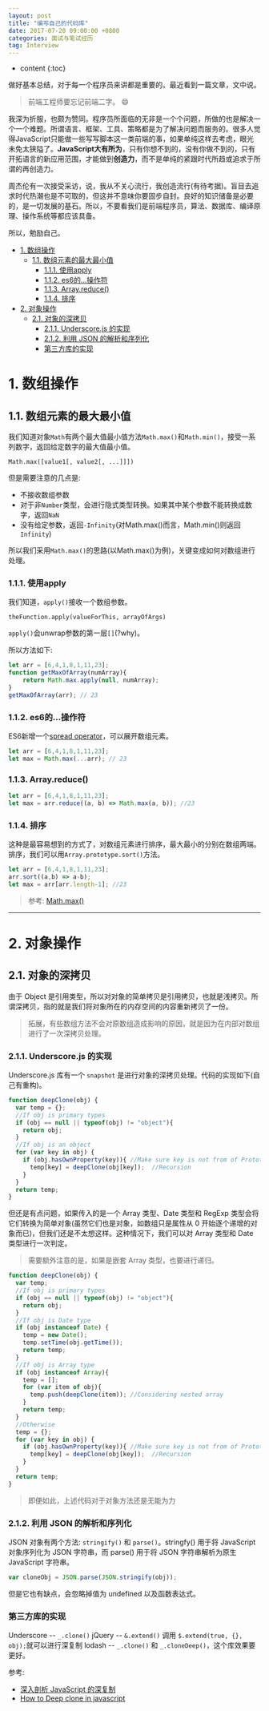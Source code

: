 ```yaml
---
layout: post
title: "编写自己的代码库"
date: 2017-07-20 09:00:00 +0800 
categories: 面试与笔试经历
tag: Interview
---
```

* content
{:toc}

做好基本总结，对于每一个程序员来讲都是重要的。最近看到一篇文章，文中说。


> 前端工程师要忘记前端二字。 :smile:

我深为折服，也颇为赞同。程序员所面临的无非是一个个问题，所做的也是解决一个一个难题。所谓语言、框架、工具、策略都是为了解决问题而服务的。很多人觉得JavaScript只能做一些写写脚本这一类前端的事，如果单纯这样去考虑，眼光未免太狭隘了。**JavaScript大有所为**，只有你想不到的，没有你做不到的，只有开拓语言的新应用范围，才能做到**创造力**，而不是单纯的紧跟时代所趋或追求于所谓的再创造力。

周杰伦有一次接受采访，说，我从不关心流行，我创造流行(有待考据)。盲目去追求时代热潮也是不可取的，但这并不意味你要固步自封。良好的知识储备是必要的，是一切发展的基石。所以，不要看我们是前端程序员，算法、数据库、编译原理、操作系统等都应该具备。

所以，勉励自己。

<!-- more -->
<!-- TOC -->

- [1. 数组操作](#1-%E6%95%B0%E7%BB%84%E6%93%8D%E4%BD%9C)
    - [1.1. 数组元素的最大最小值](#11-%E6%95%B0%E7%BB%84%E5%85%83%E7%B4%A0%E7%9A%84%E6%9C%80%E5%A4%A7%E6%9C%80%E5%B0%8F%E5%80%BC)
        - [1.1.1. 使用apply](#111-%E4%BD%BF%E7%94%A8apply)
        - [1.1.2. es6的...操作符](#112-es6%E7%9A%84%E6%93%8D%E4%BD%9C%E7%AC%A6)
        - [1.1.3. Array.reduce()](#113-arrayreduce)
        - [1.1.4. 排序](#114-%E6%8E%92%E5%BA%8F)
- [2. 对象操作](#2-%E5%AF%B9%E8%B1%A1%E6%93%8D%E4%BD%9C)
    - [2.1. 对象的深拷贝](#21-%E5%AF%B9%E8%B1%A1%E7%9A%84%E6%B7%B1%E6%8B%B7%E8%B4%9D)
        - [2.1.1. Underscore.js 的实现](#211-underscorejs-%E7%9A%84%E5%AE%9E%E7%8E%B0)
        - [2.1.2. 利用 JSON 的解析和序列化](#212-%E5%88%A9%E7%94%A8-json-%E7%9A%84%E8%A7%A3%E6%9E%90%E5%92%8C%E5%BA%8F%E5%88%97%E5%8C%96)
        - [第三方库的实现](#%E7%AC%AC%E4%B8%89%E6%96%B9%E5%BA%93%E7%9A%84%E5%AE%9E%E7%8E%B0)

<!-- /TOC -->

# 1. 数组操作

## 1.1. 数组元素的最大最小值

我们知道对象`Math`有两个最大值最小值方法`Math.max()`和`Math.min()`，接受一系列数字，返回给定数字的最大值最小值。

```Syntax
Math.max([value1[, value2[, ...]]])
```

但是需要注意的几点是:

+ 不接收数组参数
+ 对于非`Number`类型，会进行隐式类型转换。如果其中某个参数不能转换成数字，返回`NaN`
+ 没有给定参数，返回`-Infinity`(对Math.max()而言，Math.min()则返回`Infinity`)

所以我们采用`Math.max()`的思路(以Math.max()为例)，关键变成如何对数组进行处理。

### 1.1.1. 使用apply

我们知道，`apply()`接收一个数组参数。

```Syntax
theFunction.apply(valueForThis, arrayOfArgs)
```

`apply()`会unwrap参数的第一层`[]`(?why)。

所以方法如下:

```js
let arr = [6,4,1,8,1,11,23];
function getMaxOfArray(numArray){
    return Math.max.apply(null, numArray);
}
getMaxOfArray(arr); // 23
```

### 1.1.2. es6的...操作符

ES6新增一个[spread operator](https://developer.mozilla.org/en-US/docs/Web/JavaScript/Reference/Operators/Spread_operator)，可以展开数组元素。

```js
let arr = [6,4,1,8,1,11,23];
let max = Math.max(...arr); // 23
```

### 1.1.3. Array.reduce()

```js
let arr = [6,4,1,8,1,11,23];
let max = arr.reduce((a, b) => Math.max(a, b)); //23
```

### 1.1.4. 排序

这种是最容易想到的方式了，对数组元素进行排序，最大最小的分别在数组两端。排序，我们可以用`Array.prototype.sort()`方法。

```js
let arr = [6,4,1,8,1,11,23];
arr.sort((a,b) => a-b);
let max = arr[arr.length-1]; //23
```

>参考: [Math.max()](https://developer.mozilla.org/en-US/docs/Web/JavaScript/Reference/Global_Objects/Math/max)

---

# 2. 对象操作

## 2.1. 对象的深拷贝

由于 Object 是引用类型，所以对对象的简单拷贝是引用拷贝，也就是浅拷贝。所谓深拷贝，指的就是我们将对象所在的内存空间的内容重新拷贝了一份。

> 拓展，有些数组方法不会对原数组造成影响的原因，就是因为在内部对数组进行了一次深拷贝处理。

### 2.1.1. Underscore.js 的实现

Underscore.js 库有一个 `snapshot` 是进行对象的深拷贝处理。代码的实现如下(自己有重构)。

```js
function deepClone(obj) {
  var temp = {};
  //If obj is primary types
  if (obj == null || typeof(obj) != "object"){
    return obj;
  }
  //If obj is an object
  for (var key in obj) {
    if (obj.hasOwnProperty(key)){ //Make sure key is not from of Prototype
      temp[key] = deepClone(obj[key]);  //Recursion
    }
  }
  return temp;
}
```

但还是有点问题，如果传入的是一个 Array 类型、Date 类型和 RegExp 类型会将它们转换为简单对象(虽然它们也是对象，如数组只是属性从 0 开始逐个递增的对象而已)，但我们还是不太想这样。这种情况下，我们可以对 Array 类型和 Date 类型进行一次判定。

> 需要额外注意的是，如果是嵌套 Array 类型，也要进行递归。

```js
function deepClone(obj) {
  var temp;
  //If obj is primary types
  if (obj == null || typeof(obj) != "object"){
    return obj;
  }
  //If obj is Date type
  if (obj instanceof Date) {
    temp = new Date();
    temp.setTime(obj.getTime());
    return temp;
  }
  //If obj is Array type
  if (obj instanceof Array){
    temp = [];
    for (var item of obj){
      temp.push(deepClone(item)); //Considering nested array
    }
    return temp;
  }
  //Otherwise
  temp = {};
  for (var key in obj) {
    if (obj.hasOwnProperty(key)){ //Make sure key is not from of Prototype
      temp[key] = deepClone(obj[key]);  //Recursion
    }
  }
  return temp;
}
```

> 即便如此，上述代码对于对象方法还是无能为力

### 2.1.2. 利用 JSON 的解析和序列化

JSON 对象有两个方法: `stringify()` 和 `parse()`。stringfy() 用于将 JavaScript 对象序列化为 JSON 字符串，而 parse() 用于将 JSON 字符串解析为原生 JavaScript 字符串。

```js
var cloneObj = JSON.parse(JSON.stringify(obj));
```

但是它也有缺点，会忽略掉值为 undefined 以及函数表达式。

### 第三方库的实现

Underscore -- `_.clone()`
jQuery -- `&.extend()` 调用 `$.extend(true, {}, obj);`就可以进行深复制
lodash -- `_.clone()` 和 `_.cloneDeep()`，这个库效果要更好。

参考:
+ [深入剖析 JavaScript 的深复制](https://segmentfault.com/a/1190000002801042)
+ [How to Deep clone in javascript](https://stackoverflow.com/questions/4459928/how-to-deep-clone-in-javascript)